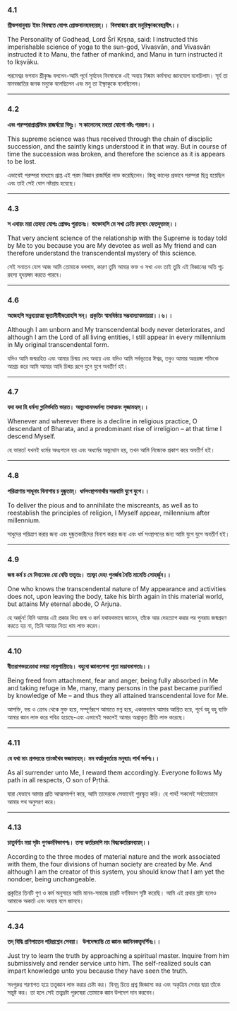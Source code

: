 ### **4.1**

**শ্রীভগবানুবাচ**
**ইমং বিবস্বতে যোগং প্রোক্তবানহমব্যয়ম্।।**
**বিবস্বান্মবে প্রাহ মনুরিক্ষ্বাকবেহব্রবীৎ।।**

The Personality of Godhead, Lord Śrī Kṛṣṇa, said: I instructed this imperishable science of yoga to the sun-god, Vivasvān, and Vivasvān instructed it to Manu, the father of mankind, and Manu in turn instructed it to Ikṣvāku.

পরমেশ্বর ভগবান শ্রীকৃষ্ণ বললেন-আমি পূর্বে সূর্যদেব বিবস্বানকে এই অব্যয় নিষ্কাম কর্মসাধ্য জ্ঞানযোগ বলেচিলাম। সূর্য তা মানবজাতির জনক মনুকে বলেছিলেন এবং মনু তা ইক্ষ্বাকুকে বলেছিলেন।

---

### **4.2**

**এবং পরম্পরাপ্রাপ্তমিমং রাজর্ষয়ো বিদুঃ।**
**স কালেনেহ মহতা যোগো নষ্টঃ পরন্তপ।।**

This supreme science was thus received through the chain of disciplic succession, and the saintly kings understood it in that way. But in course of time the succession was broken, and therefore the science as it is appears to be lost.

এভাবেই পরম্পরা মাধ্যমে প্রাপ্ত এই পরম বিজ্ঞান রাজর্ষিরা লাভ করেছিলেন। কিন্তু কালের প্রভাবে পরম্পরা ছিন্ন হয়েছিল এবং তাই সেই যোগ নষ্টপ্রায় হয়েছে।

---

### **4.3**

**স এবায়ং ময়া তেহদ্য যোগঃ প্রোক্তঃ পুরাতনঃ।**
**ভক্তোহসি মে সখা চেতি রহস্যং হ্যেতদুত্তমম্।।**

That very ancient science of the relationship with the Supreme is today told by Me to you because you are My devotee as well as My friend and can therefore understand the transcendental mystery of this science.

সেই সনাতন যোগ আজ আমি তোমাকে বললাম, কারণ তুমি আমার ভক্ত ও সখা এবং তাই তুমি এই বিজ্ঞানের অতি গূঢ় রহস্য হৃদয়ঙ্গম করতে পারবে।

---

### **4.6**

**অজেহপি সন্নব্যয়াত্মা ভূতানীমীম্বরোহপি সন্।**
**প্রকৃতিং স্বামধিষ্ঠায় সম্ভবাম্যাত্মমায়য়া।।৬।।**

Although I am unborn and My transcendental body never deteriorates, and although I am the Lord of all living entities, I still appear in every millennium in My original transcendental form.

যদিও আমি জন্মরহিত এবং আমার চিন্ময় দেহ অব্যয় এবং যদিও আমি সর্বভূতের ঈশ্বর, তবুও আমার অন্তরঙ্গা শক্তিকে আশ্রয় করে আমি আমার আদি চিন্ময় রূপে যুগে যুগে অবতীর্ণ হই।

---

### **4.7**

**যদা যদা হি ধর্মস্য গ্লানির্ভবতি ভারত।**
**অভ্যুত্থানমধর্মস্য তদাত্মনং সৃজামহ্যম্।।**

Whenever and wherever there is a decline in religious practice, O descendant of Bharata, and a predominant rise of irreligion – at that time I descend Myself.

হে ভারত! যখনই ধর্মের অধঃপতন হয় এবং অধর্মের অভ্যুত্থান হয়, তখন আমি নিজেকে প্রকাশ করে অবতীর্ণ হই।

---

### **4.8**

**পরিত্রাণায় সাধূনাং বিনাশায় চ দুষ্কৃতাম্।**
**ধর্মসংস্থাপনার্থায় সম্ভবামি যুগে যুগে।।**

To deliver the pious and to annihilate the miscreants, as well as to reestablish the principles of religion, I Myself appear, millennium after millennium.

সাধুদের পরিত্রাণ করার জন্য এবং দুষ্কৃতকারীদের বিনাশ করার জন্য এবং ধর্ম সংস্থাপনের জন্য আমি যুগে যুগে অবতীর্ণ হই।

---

### **4.9**

**জন্ম কর্ম চ মে দিব্যমেবং যো বেত্তি তত্ত্বতঃ।**
**ত্যক্ত্বা দেহং পুনর্জন্ম নৈতি মামেতি সোহর্জুন।।**

One who knows the transcendental nature of My appearance and activities does not, upon leaving the body, take his birth again in this material world, but attains My eternal abode, O Arjuna.

হে অর্জুন! ‍যিনি আমার এই প্রকার দিব্য জন্ম ও কর্ম যথাযথভাবে জানেন, তাঁকে আর দেহত্যাগ করার পর পুনরায় জন্মগ্রহণ করতে হয় না, তিনি আমার নিত্য ধাম লাভ করেন।

---

### **4.10**

**বীতরাগভয়ক্রোধা মন্ময়া মামুপাশ্রিতাঃ।**
**বহুবো জ্ঞানতপসা পূতা মদ্ভাবমাগতাঃ।।**

Being freed from attachment, fear and anger, being fully absorbed in Me and taking refuge in Me, many, many persons in the past became purified by knowledge of Me – and thus they all attained transcendental love for Me.

আসক্তি, ভয় ও ক্রোধ থেকে মুক্ত হয়ে, সম্পূর্ণরূপে আমাতে মগ্ন হয়ে, একান্তভাবে আমার আশ্রিত হয়ে, পূর্বে বহু বহু ব্যক্তি আমার জ্ঞান লাভ করে পবিত্র হয়েছে-এবং এভাবেই সকলেই আমার অপ্রাকৃত প্রীতি লাভ করেছে।

---

### **4.11**

**যে যথা মাং প্রপদ্যন্তে তাংস্তথৈব ভজাম্যহম্।**
**মম বর্ত্মানুবর্তন্তে মনুষ্যাঃ পার্থ সর্বশঃ।।**

As all surrender unto Me, I reward them accordingly. Everyone follows My path in all respects, O son of Pṛthā.

যারা যেভাবে আমার প্রতি আত্মসমর্পণ করে, আমি তাদেরকে সেভাবেই পুরস্কৃত করি। হে পার্থ! সকলেই সর্বতোভাবে আমার পথ অনুসরণ করে।

---

### **4.13**

**চাতুর্বর্ণ্যং ময়া সৃষ্টং গুণকর্মবিভাগশঃ।**
**তস্য কর্তারমপি মাং বিদ্ধ্যকর্তারমব্যয়ম্।।**

According to the three modes of material nature and the work associated with them, the four divisions of human society are created by Me. And although I am the creator of this system, you should know that I am yet the nondoer, being unchangeable.

প্রকৃতির তিনটি গুণ ও কর্ম অনুসারে আমি মানব-সমাজে চারটি বর্ণবিভাগ সৃষ্টি করেছি। আমি এই প্রথার স্রষ্টা হলেও আমাকে অকর্তা এবং অব্যয় বলে জানবে।

---

### **4.34**

**তদ্ বিদ্ধি প্রণিপাতেন পরিপ্রশ্নেন সেবয়া।** 
**উপদেক্ষ্যন্তি তে জ্ঞানং জ্ঞানিনস্তত্ত্বদর্শিনঃ।।**

Just try to learn the truth by approaching a spiritual master. Inquire from him submissively and render service unto him. The self-realized souls can impart knowledge unto you because they have seen the truth.

সদগুরুর শরণাগত হয়ে তত্ত্বজ্ঞান লাভ করার চেষ্টা কর। বিনম্র চিত্তে প্রশ্ন জিজ্ঞাসা কর এবং অকৃত্রিম সেবার দ্বারা তাঁকে সন্তুষ্ট কর। তা হলে সেই তত্ত্বদ্রষ্টা পুরুষেরা তোমাকে জ্ঞান উপদেশ দান করবেন।

---
